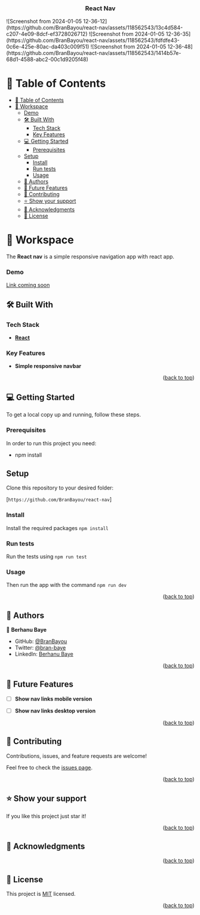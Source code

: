 <h3 align="center"><b>React Nav</b></h3>
![Screenshot from 2024-01-05 12-36-12](https://github.com/BranBayou/react-nav/assets/118562543/13c4d584-c207-4e09-8dcf-ef3728026712)
![Screenshot from 2024-01-05 12-36-35](https://github.com/BranBayou/react-nav/assets/118562543/fdfdfe43-0c6e-425e-80ac-da403c009f51)
![Screenshot from 2024-01-05 12-36-48](https://github.com/BranBayou/react-nav/assets/118562543/1414b57e-68d1-4588-abc2-00c1d9205f48)

<a name="readme-top"></a>

# 📗 Table of Contents

- [📗 Table of Contents](#-table-of-contents)
- [📖 Workspace ](#-meal-connect)
    - [Demo](#demo)
  - [🛠 Built With ](#-built-with-)
    - [Tech Stack ](#tech-stack-)
    - [Key Features ](#key-features-)
  - [💻 Getting Started ](#-getting-started-)
    - [Prerequisites](#prerequisites)
  - [Setup](#setup)
    - [Install](#install)
    - [Run tests](#run-tests)
    - [Usage](#usage)
  - [👥 Authors ](#-authors-)
  - [🔭 Future Features ](#-future-features-)
  - [🤝 Contributing ](#-contributing-)
  - [⭐️ Show your support ](#️-show-your-support-)
  - [🙏 Acknowledgments ](#-acknowledgments-)
  - [📝 License ](#-license-)


# 📖 Workspace <a name="about-project"></a>

The **React nav** is a simple responsive navigation app with react app.

### Demo
[Link coming soon](#)

## 🛠 Built With <a name="built-with"></a>

### Tech Stack <a name="tech-stack"></a>

- **[React](https://reactjs.org/)**

### Key Features <a name="key-features"></a>

- **Simple responsive navbar**

<p align="right">(<a href="#readme-top">back to top</a>)</p>

## 💻 Getting Started <a name="getting-started"></a>

To get a local copy up and running, follow these steps.

### Prerequisites

In order to run this project you need:

- npm install 

## Setup

Clone this repository to your desired folder:

[`https://github.com/BranBayou/react-nav`]

### Install

Install the required packages
`npm install`

### Run tests

Run the tests using
`npm run test`

### Usage

Then run the app with the command
`npm run dev`

<p align="right">(<a href="#readme-top">back to top</a>)</p>


## 👥 Authors <a name="authors"></a>

👤 **Berhanu Baye**
- GitHub: [@BranBayou](https://github.com/BranBayou)
- Twitter: [@bran-baye](https://twitter.com/bran_baye)
- LinkedIn: [Berhanu Baye](https://www.linkedin.com/in/bran-baye)


<p align="right">(<a href="#readme-top">back to top</a>)</p>


## 🔭 Future Features <a name="future-features"></a>

- [ ] **Show nav links mobile version**
- [ ] **Show nav links desktop version**


<p align="right">(<a href="#readme-top">back to top</a>)</p>


## 🤝 Contributing <a name="contributing"></a>

Contributions, issues, and feature requests are welcome!

Feel free to check the [issues page](https://github.com/BranBayou/react-nav/issues).

<p align="right">(<a href="#readme-top">back to top</a>)</p>


## ⭐️ Show your support <a name="support"></a>

If you like this project just star it!

<p align="right">(<a href="#readme-top">back to top</a>)</p>


## 🙏 Acknowledgments <a name="acknowledgements"></a>

<p align="right">(<a href="#readme-top">back to top</a>)</p>

## 📝 License <a name="license"></a>

This project is [MIT](./LICENSE) licensed.

<p align="right">(<a href="#readme-top">back to top</a>)</p>
